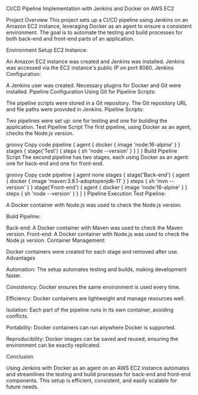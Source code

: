 CI/CD Pipeline Implementation with Jenkins and Docker on AWS EC2

Project Overview
This project sets up a CI/CD pipeline using Jenkins on an Amazon EC2 instance, leveraging Docker as an agent to ensure a consistent environment. The goal is to automate the testing and build processes for both back-end and front-end parts of an application.

Environment Setup
EC2 Instance:

An Amazon EC2 instance was created and Jenkins was installed.
Jenkins was accessed via the EC2 instance's public IP on port 8080.
Jenkins Configuration:

A Jenkins user was created.
Necessary plugins for Docker and Git were installed.
Pipeline Configuration
Using Git for Pipeline Scripts:

The pipeline scripts were stored in a Git repository.
The Git repository URL and file paths were provided in Jenkins.
Pipeline Scripts:

Two pipelines were set up: one for testing and one for building the application.
Test Pipeline Script
The first pipeline, using Docker as an agent, checks the Node.js version.

groovy
Copy code
pipeline {
  agent {
    docker { image 'node:16-alpine' }
  }
  stages {
    stage('Test') {
      steps {
        sh 'node --version'
      }
    }
  }
}
Build Pipeline Script
The second pipeline has two stages, each using Docker as an agent: one for back-end and one for front-end.

groovy
Copy code
pipeline {
  agent none
  stages {
    stage('Back-end') {
      agent {
        docker { image 'maven:3.8.1-adoptopenjdk-11' }
      }
      steps {
        sh 'mvn --version'
      }
    }
    stage('Front-end') {
      agent {
        docker { image 'node:16-alpine' }
      }
      steps {
        sh 'node --version'
      }
    }
  }
}
Pipeline Execution
Test Pipeline:

A Docker container with Node.js was used to check the Node.js version.

Build Pipeline:

Back-end: A Docker container with Maven was used to check the Maven version.
Front-end: A Docker container with Node.js was used to check the Node.js version.
Container Management:

Docker containers were created for each stage and removed after use.
Advantages

Automation: The setup automates testing and builds, making development faster.

Consistency: Docker ensures the same environment is used every time.

Efficiency: Docker containers are lightweight and manage resources well.

Isolation: Each part of the pipeline runs in its own container, avoiding conflicts.

Portability: Docker containers can run anywhere Docker is supported.

Reproducibility: Docker images can be saved and reused, ensuring the environment can be exactly replicated.

Conclusion

Using Jenkins with Docker as an agent on an AWS EC2 instance automates and streamlines the testing and build processes for back-end and front-end components. This setup is efficient, consistent, and easily scalable for future needs.
